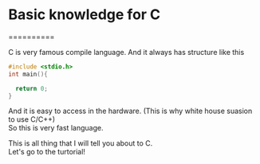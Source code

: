 # Basic knowledge for C  
==========  

C is very famous compile language.
And it always has structure like this  

```C
#include <stdio.h>
int main(){

  return 0;
}
```

And it is easy to access in the hardware. (This is why white house suasion to use C/C++)  
So this is very fast language.  

This is all thing that  I will tell you about to C.  
Let's go to the turtorial!
